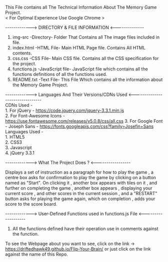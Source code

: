 This File contains all The Technical Information About The Memory Game Project.<br>
< For Optimal Experience Use Google Chrome >



-------------> DIRECTORY & FILE INFORMATION <--------------

1. img-src		-Directory-		Folder That Contains all The image files included in file.
2. index.html		-HTML File-		Main HTML Page file. Contains All HTML contents.
3. css.css		-CSS File-		Main CSS file. Contains all the CSS specification for the project.
4. functions.js		-JavaScript file-	JavaScript file which contains all the functions definitions of all the functions 							used.
5. README.txt		-Text File-		This File Which contains all the information about the Memory Game Project.

-------------> Languages And Their Versions/CDNs Used <--------------------------------
<br>
CDNs Used - 
<br>	1. For jQuery - https://code.jquery.com/jquery-3.3.1.min.js
<br>	2. For Font-Awesome Icons - https://use.fontawesome.com/releases/v5.0.8/css/all.css
	3. For Google Font - Joseph Sans - https://fonts.googleapis.com/css?family=Josefin+Sans
<br>
Languages Used -
<br>	1. HTML5
<br>	2. CSS3
<br>	3. Javascript
<br>	4. jQuery 3.3.1

-------------> What The Project Does ? <-----------------

Displays a set of instruction as a paragraph for how to play the game , a centre box asks for confirmation to play the game by clicking on a button named as "Start". On clicking it , another box appears with tiles on it , and further on completing the game , another box appears , displaying your current score , and other scores in the current session , and a "RESTART" button asks for playing the game again, which on completion , adds your score to the score board. 

-------------> User-Defined Functions used in functions.js File <-------------------
1. All the functions defined have their operation use in comments against the function.

To see the Webpage about you want to see, click on the link -> https://driftedhawk49.github.io/Flip-Your-Brain/  or just click on the link against the name of this Repo.
